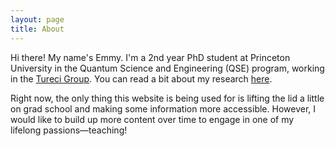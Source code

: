 ```yaml
---
layout: page
title: About
---
```


Hi there! My name's Emmy. I'm a 2nd year PhD student at Princeton University in the Quantum Science and Engineering (QSE) program, working in the [Tureci Group](https://turecigroup.princeton.edu/). You can read a bit about my research [here](https://turecigroup.princeton.edu/people/emmy-linden).

Right now, the only thing this website is being used for is lifting the lid a little on grad school and making some information more accessible. However, I would like to build up more content over time to engage in one of my lifelong passions—teaching!
